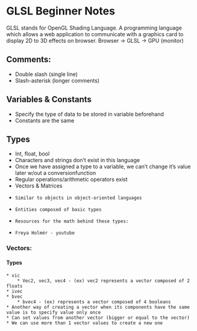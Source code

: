 # GLSL Beginner Notes

GLSL stands for OpenGL Shading Language. A programming language which allows a web application to communicate with a graphics card to display 2D to 3D effects on browser. Browser -> GLSL -> GPU (monitor)

 ## Comments:
* Double slash (single line)
* Slash-asterisk (longer comments)
## Variables & Constants
* Specify the type of data to be stored in variable beforehand
* Constants are the same
## Types
* Int, float, bool
* Characters and strings don’t exist in this language
* Once we have assigned a type to a variable, we can’t change it’s value later w/out a conversionfunction
* Regular operations/arithmetic operators exist
* Vectors & Matrices
*     Similar to objects in object-oriented languages
*     Entities composed of basic types
*     Resources for the math behind these types:
*     Freya Holmér - youtube

### Vectors:
#### Types
    * vic 
        * Vec2, vec3, vec4 - (ex) vec2 represents a vector composed of 2 floats
    * ivec
    * bvec
        * bvec4 - (ex) represents a vector composed of 4 booleans
    * Another way of creating a vector when its components have the same value is to specify value only once
    * Can set values from another vector (bigger or equal to the vector)
    * We can use more than 1 vector values to create a new one